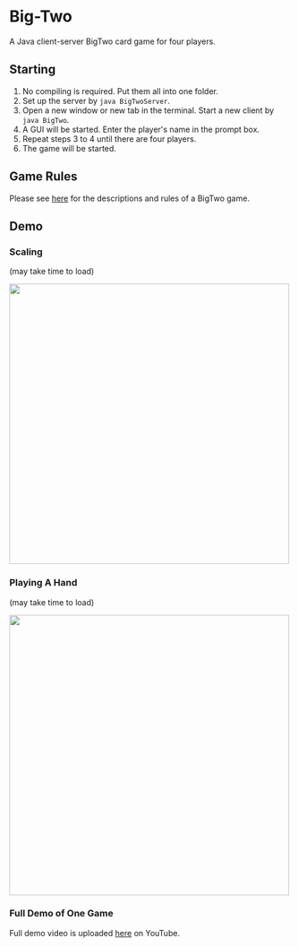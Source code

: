 # Big-Two
A Java client-server BigTwo card game for four players. 

## Starting
1. No compiling is required. Put them all into one folder.  
2. Set up the server by `java BigTwoServer`. 
3. Open a new window or new tab in the terminal. Start a new client by `java BigTwo`. 
4. A GUI will be started. Enter the player's name in the prompt box. 
5. Repeat steps 3 to 4 until there are four players.  
6. The game will be started. 

## Game Rules
Please see [here](https://www.pagat.com/climbing/bigtwo.html) for the descriptions and rules of a BigTwo game. 

## Demo

### Scaling
(may take time to load)

<img src="/assets/scaling.gif" width="500"/>

### Playing A Hand
(may take time to load)

<img src="/assets/playHand.gif" width="500"/>

### Full Demo of One Game
Full demo video is uploaded [here](https://youtu.be/TLxKAyuud50) on YouTube.
